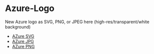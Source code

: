 # Azure-Logo
New Azure logo as SVG, PNG, or JPEG here (high-res/transparent/white background)
- [AZure SVG](https://github.com/atulkamble/Azure-Logo/blob/main/azure-transparent.svg)
- [AZure JPG](https://github.com/atulkamble/Azure-Logo/blob/main/azure.jpg)
- [AZure PNG](https://github.com/atulkamble/Azure-Logo/blob/main/azure.png)
